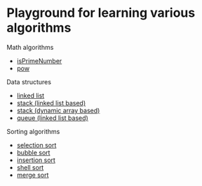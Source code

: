Playground for learning various algorithms
==========================================

Math algorithms
* [isPrimeNumber](https://github.com/sergejusb/algorithms/blob/master/math/isPrimeNumber.js)
* [pow](https://github.com/sergejusb/algorithms/blob/master/math/pow.js)

Data structures
* [linked list](https://github.com/sergejusb/algorithms/blob/master/data-structures/linkedList.js)
* [stack (linked list based)](https://github.com/sergejusb/algorithms/blob/master/data-structures/stack.js)
* [stack (dynamic array based)](https://github.com/sergejusb/algorithms/blob/master/data-structures/stack_array.js)
* [queue (linked list based)](https://github.com/sergejusb/algorithms/blob/master/data-structures/queue.js)

Sorting algorithms
* [selection sort](https://github.com/sergejusb/algorithms/blob/master/sorting/selectionSort.js)
* [bubble sort](https://github.com/sergejusb/algorithms/blob/master/sorting/bubbleSort.js)
* [insertion sort](https://github.com/sergejusb/algorithms/blob/master/sorting/insertionSort.js)
* [shell sort](https://github.com/sergejusb/algorithms/blob/master/sorting/shellSort.js)
* [merge sort](https://github.com/sergejusb/algorithms/blob/master/sorting/mergeSort.js)
